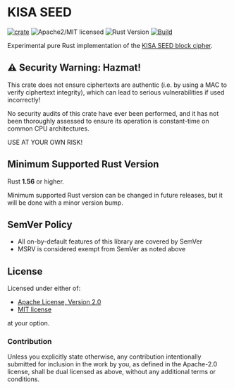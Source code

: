 # KISA SEED
[![crate][crate-image]][crate-link]
![Apache2/MIT licensed][license-image]
![Rust Version][rustc-image]
[![Build][build-badge]][build]

Experimental pure Rust implementation of the [KISA SEED block cipher][1].

## ⚠️ Security Warning: Hazmat!

This crate does not ensure ciphertexts are authentic (i.e. by using a MAC to verify ciphertext integrity), which can lead to serious vulnerabilities if used incorrectly!

No security audits of this crate have ever been performed, and it has not been thoroughly assessed to ensure its operation is constant-time on common CPU architectures.

USE AT YOUR OWN RISK!

## Minimum Supported Rust Version

Rust **1.56** or higher.

Minimum supported Rust version can be changed in future releases, but it will
be done with a minor version bump.

## SemVer Policy

- All on-by-default features of this library are covered by SemVer
- MSRV is considered exempt from SemVer as noted above

## License

Licensed under either of:

* [Apache License, Version 2.0](http://www.apache.org/licenses/LICENSE-2.0)
* [MIT license](http://opensource.org/licenses/MIT)

at your option.

### Contribution

Unless you explicitly state otherwise, any contribution intentionally submitted
for inclusion in the work by you, as defined in the Apache-2.0 license, shall be
dual licensed as above, without any additional terms or conditions.

[//]: # (badges)
[license-image]: https://img.shields.io/badge/license-Apache2.0/MIT-blue.svg
[rustc-image]: https://img.shields.io/badge/rustc-1.56+-blue.svg
[hazmat-image]: https://img.shields.io/badge/crypto-hazmat%E2%9A%A0-red.svg
[build]: https://github.com/tristonplummer/kisaseed/actions
[build-badge]: https://github.com/tristonplummer/kisaseed/actions/workflows/build.yml/badge.svg
[crate-image]: https://img.shields.io/crates/v/kisaseed.svg
[crate-link]: https://crates.io/crates/kisaseed

[//]: # (general links)
[1]: https://en.wikipedia.org/wiki/SEED
